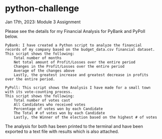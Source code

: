 # python-challenge
Jan 17th, 2023: Module 3 Assignment

Please see the details for my Financial Analysis for PyBank and PyPoll below. 

    PyBank: I have created a Python script to analyze the financial records of my company based on the budget_data.csv financial dataset. This script shows the following:
        Total number of months
        Net total amount of Profit/Losses over the entire period
        Changes in the Profit/Losses over the entire period
        Average of the changes above
        Lastly, the greatest increase and greatest decrease in profits over the entire period.
    
    PyPoll: This script shows the Analysis I have made for a small town with its vote-counting process.
    This script shows the following:
        Total number of votes cast
        All Candidates who received votes
        Percentage of votes won by each Candidate
        The Total # of votes won by each Candidate
        Lastly, the Winner of the election based on the highest # of votes

The analysis for both has been printed to the terminal and have been exported to a text file with results which is also attached.
